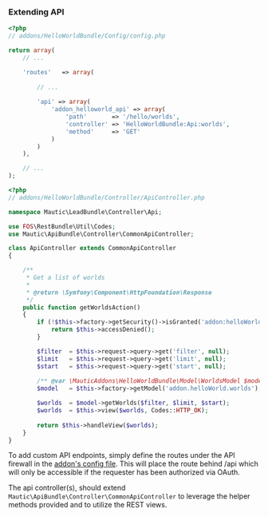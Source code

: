 ### Extending API
```php
<?php
// addons/HelloWorldBundle/Config/config.php

return array(
    // ...

    'routes'   => array(
        
        // ...
        
        'api' => array(
            'addon_helloworld_api' => array(
                'path'       => '/hello/worlds',
                'controller' => 'HelloWorldBundle:Api:worlds',
                'method'     => 'GET'
            )
        )
    ),

    // ...
);
```

```php
<?php
// addons/HelloWorldBundle/Controller/ApiController.php

namespace Mautic\LeadBundle\Controller\Api;

use FOS\RestBundle\Util\Codes;
use Mautic\ApiBundle\Controller\CommonApiController;

class ApiController extends CommonApiController
{

    /**
     * Get a list of worlds
     * 
     * @return \Symfony\Component\HttpFoundation\Response
     */
    public function getWorldsAction()
    {
        if (!$this->factory->getSecurity()->isGranted('addon:helloWorld:worlds:view')) {
            return $this->accessDenied();
        }

        $filter  = $this->request->query->get('filter', null);
        $limit   = $this->request->query->get('limit', null);
        $start   = $this->request->query->get('start', null);
        
        /** @var \MauticAddons\HelloWorldBundle\Model\WorldsModel $model */
        $model   = $this->factory->getModel('addon.helloWorld.worlds');

        $worlds  = $model->getWorlds($filter, $limit, $start);
        $worlds  = $this->view($worlds, Codes::HTTP_OK);
        
        return $this->handleView($worlds);
    }
}
```

To add custom API endpoints, simply define the routes under the API firewall in the [addon's config file](#routes). This will place the route behind /api which will only be accessible if the requester has been authorized via OAuth.
 
The api controller(s), should extend `Mautic\ApiBundle\Controller\CommonApiController` to leverage the helper methods provided and to utilize the REST views.
